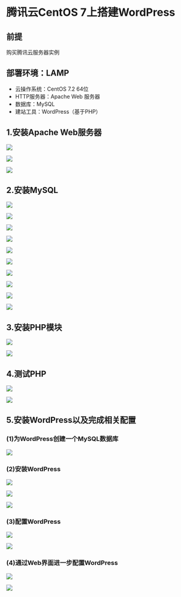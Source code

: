 #  腾讯云CentOS 7上搭建WordPress

## 前提

购买腾讯云服务器实例

## 部署环境：LAMP

- 云操作系统：CentOS 7.2 64位
- HTTP服务器：Apache Web 服务器
- 数据库：MySQL
- 建站工具：WordPress（基于PHP）



## 1.安装Apache Web服务器



![](E:\CouldComputing\实验二\image\1.png)



![](E:\CouldComputing\实验二\image\2.png)

![](E:\CouldComputing\实验二\image\23.png)



## 2.安装MySQL



![](E:\CouldComputing\实验二\image\3.png)

![](E:\CouldComputing\实验二\image\4.png)



![](E:\CouldComputing\实验二\image\5.png)



![](E:\CouldComputing\实验二\image\6.png)



![](E:\CouldComputing\实验二\image\7.png)



![](E:\CouldComputing\实验二\image\8.png)

![](E:\CouldComputing\实验二\image\9.png)



![](E:\CouldComputing\实验二\image\10.png)

![](E:\CouldComputing\实验二\image\11.png)

![](E:\CouldComputing\实验二\image\12.png)

####  



## 3.安装PHP模块



![](E:\CouldComputing\实验二\image\13.png)

![](E:\CouldComputing\实验二\image\14.png)



## 4.测试PHP



![](E:\CouldComputing\实验二\image\27.png)



![](E:\CouldComputing\实验二\image\24.png)

##  5.安装WordPress以及完成相关配置

###  (1)为WordPress创建一个MySQL数据库

![](E:\CouldComputing\实验二\image\16.png)



### (2)安装WordPress

![](E:\CouldComputing\实验二\image\17.png)

![](E:\CouldComputing\实验二\image\26.png)

![](E:\CouldComputing\实验二\image\18.png)



###  (3)配置WordPress

![](E:\CouldComputing\实验二\image\19.png)

![](E:\CouldComputing\实验二\image\25.png)

### (4)通过Web界面进一步配置WordPress

![](E:\CouldComputing\实验二\image\20.png)

![](E:\CouldComputing\实验二\image\22.png)